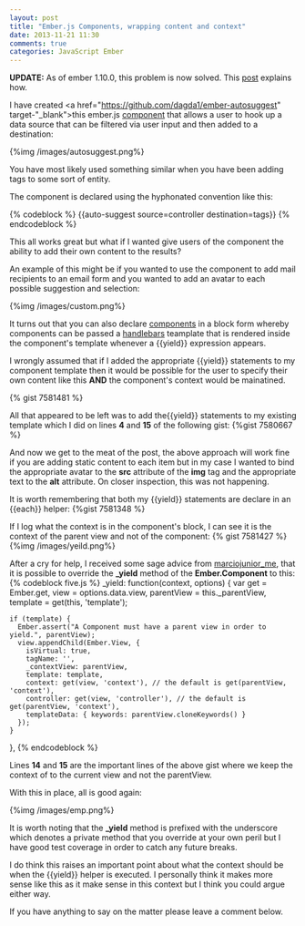 ```yaml
---
layout: post
title: "Ember.js Components, wrapping content and context"
date: 2013-11-21 11:30
comments: true
categories: JavaScript Ember
---
```

**UPDATE:** As of ember 1.10.0, this problem is now solved.  This <a href="http://www.thesoftwaresimpleton.com/blog/2015/04/09/block-params/">post</a> explains how.

I have created <a href="https://github.com/dagda1/ember-autosuggest" target-"_blank">this</a> ember.js <a href="http://emberjs.com/guides/components/" target="_blank">component</a> that allows a user to hook up a data source that can be filtered via user input and then added to a destination:

{%img /images/autosuggest.png%}

You have most likely used something similar when you have been adding tags to some sort of entity.

The component is declared using the hyphonated convention like this:

{% codeblock %}
&#123;&#123;auto-suggest source=controller destination=tags&#125;&#125;
{% endcodeblock %}

This all works great but what if I wanted give users of the component the ability to add their own content to the results?

An example of this might be if you wanted to use the component to add mail recipients to an email form and you wanted to add an avatar to each possible suggestion and selection:

{%img /images/custom.png%}

It turns out that you can also declare <a href="http://emberjs.com/guides/components/" target="_blank">components</a> in a block form whereby components can be passed a <a href="http://handlebarsjs.com/" target="_blank">handlebars</a> teamplate that is rendered inside the component's template whenever a &#123;&#123;yield&#125;&#125; expression appears.

I wrongly assumed that if I added the appropriate &#123;&#123;yield&#125;&#125; statements to my component template then it would be possible for the user to specify their own content like this **AND** the component's context would be mainatined.

{% gist 7581481 %}

All that appeared to be left was to add the&#123;&#123;yield&#125;&#125; statements to my existing template which I did on lines **4** and **15** of the following gist:
{%gist 7580667 %}

And now we get to the meat of the post, the above approach will work fine if you are adding static content to each item but in my case I wanted to bind the appropriate avatar to the **src** attribute of the **img** tag and the appropriate text to the **alt** attribute.  On closer inspection, this was not happening.

It is worth remembering that both my &#123;&#123;yield&#125;&#125; statements are declare in an &#123;&#123;each&#125;&#125; helper:
{%gist 7581348 %}

If I log what the context is in the component's block, I can see it is the context of the parent view and not of the component:
{% gist 7581427 %}
{%img /images/yeild.png%}

After a cry for help, I received some sage advice from <a href="https://twitter.com/marciojunior_me" target="_blank">marciojunior_me</a>, that it is possible to override the **_yield** method of the **Ember.Component** to this:
{% codeblock five.js %}
  _yield: function(context, options) {
    var get = Ember.get, 
    view = options.data.view,
    parentView = this._parentView,
    template = get(this, 'template');
 
    if (template) {
      Ember.assert("A Component must have a parent view in order to yield.", parentView);      
      view.appendChild(Ember.View, {
        isVirtual: true,
        tagName: '',
        _contextView: parentView,
        template: template,
        context: get(view, 'context'), // the default is get(parentView, 'context'),
        controller: get(view, 'controller'), // the default is get(parentView, 'context'),
        templateData: { keywords: parentView.cloneKeywords() }
      });
    }
  },
{% endcodeblock %}

Lines **14** and **15** are the important lines of the above gist where we keep the context of to the current view and not the parentView.

With this in place, all is good again:

{%img /images/emp.png%}

It is worth noting that the **_yield** method is prefixed with the underscore which denotes a private method that you override at your own peril but I have good test coverage in order to catch any future breaks.

I do think this raises an important point about what the context should be when the &#123;&#123;yield&#125;&#125; helper is executed.  I personally think it makes more sense like this as it make sense in this context but I think you could argue either way. 

If you have anything to say on the matter please leave a comment below.
